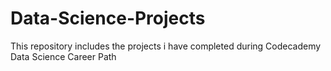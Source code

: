 # Data-Science-Projects
This repository includes the projects i have completed during Codecademy Data Science Career Path
